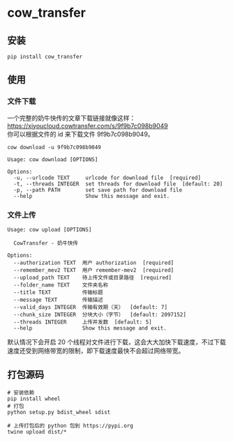# cow_transfer

## 安装
```
pip install cow_transfer
```
## 使用

### 文件下载
一个完整的奶牛快传的文章下载链接就像这样：https://xiyoucloud.cowtransfer.com/s/9f9b7c098b9049  
你可以根据文件的 id 来下载文件 9f9b7c098b9049。
```
cow download -u 9f9b7c098b9049
```
```
Usage: cow download [OPTIONS]

Options:
  -u, --urlcode TEXT     urlcode for download file  [required]       
  -t, --threads INTEGER  set threads for download file  [default: 20]
  -p, --path PATH        set save path for download file
  --help                 Show this message and exit.
```

### 文件上传
```
Usage: cow upload [OPTIONS]

  CowTransfer - 奶牛快传

Options:
  --authorization TEXT  用户 authorization  [required]
  --remember_mev2 TEXT  用户 remember-mev2  [required]
  --upload_path TEXT    待上传文件或目录路径  [required]
  --folder_name TEXT    文件夹名称
  --title TEXT          传输标题
  --message TEXT        传输描述
  --valid_days INTEGER  传输有效期（天）  [default: 7]
  --chunk_size INTEGER  分块大小（字节）  [default: 2097152]
  --threads INTEGER     上传并发数  [default: 5]
  --help                Show this message and exit.
```

默认情况下会开启 20 个线程对文件进行下载，这会大大加快下载速度，不过下载速度还受到网络带宽的限制，即下载速度最快不会超过网络带宽。

## 打包源码
```
# 安装依赖
pip install wheel
# 打包
python setup.py bdist_wheel sdist

# 上传打包后的 python 包到 https://pypi.org
twine upload dist/*
```
